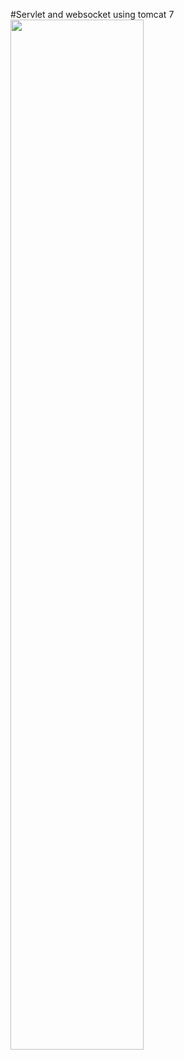 #Servlet and websocket using tomcat 7 
<img src="https://github.com/dzharvis/ServletWebSocketServer/blob/master/screen.jpg?raw=true" width="65%">